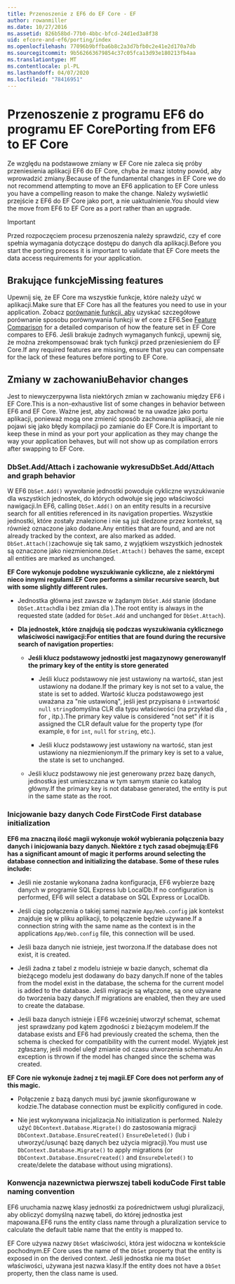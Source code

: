 ```yaml
---
title: Przenoszenie z EF6 do EF Core - EF
author: rowanmiller
ms.date: 10/27/2016
ms.assetid: 826b58bd-77b0-4bbc-bfcd-24d1ed3a8f38
uid: efcore-and-ef6/porting/index
ms.openlocfilehash: 77096b9bffba6b8c2a3d7bfb0c2e41e2d170a7db
ms.sourcegitcommit: 9b562663679854c37c05fca13d93e180213fb4aa
ms.translationtype: MT
ms.contentlocale: pl-PL
ms.lasthandoff: 04/07/2020
ms.locfileid: "78416951"
---
```

# <a name="porting-from-ef6-to-ef-core"></a><span data-ttu-id="1ef7c-102">Przenoszenie z programu EF6 do programu EF Core</span><span class="sxs-lookup"><span data-stu-id="1ef7c-102">Porting from EF6 to EF Core</span></span>

<span data-ttu-id="1ef7c-103">Ze względu na podstawowe zmiany w EF Core nie zaleca się próby przeniesienia aplikacji EF6 do EF Core, chyba że masz istotny powód, aby wprowadzić zmiany.</span><span class="sxs-lookup"><span data-stu-id="1ef7c-103">Because of the fundamental changes in EF Core we do not recommend attempting to move an EF6 application to EF Core unless you have a compelling reason to make the change.</span></span>
<span data-ttu-id="1ef7c-104">Należy wyświetlić przejście z EF6 do EF Core jako port, a nie uaktualnienie.</span><span class="sxs-lookup"><span data-stu-id="1ef7c-104">You should view the move from EF6 to EF Core as a port rather than an upgrade.</span></span>

> [!IMPORTANT]
> <span data-ttu-id="1ef7c-105">Przed rozpoczęciem procesu przenoszenia należy sprawdzić, czy ef core spełnia wymagania dotyczące dostępu do danych dla aplikacji.</span><span class="sxs-lookup"><span data-stu-id="1ef7c-105">Before you start the porting process it is important to validate that EF Core meets the data access requirements for your application.</span></span>

## <a name="missing-features"></a><span data-ttu-id="1ef7c-106">Brakujące funkcje</span><span class="sxs-lookup"><span data-stu-id="1ef7c-106">Missing features</span></span>

<span data-ttu-id="1ef7c-107">Upewnij się, że EF Core ma wszystkie funkcje, które należy użyć w aplikacji.</span><span class="sxs-lookup"><span data-stu-id="1ef7c-107">Make sure that EF Core has all the features you need to use in your application.</span></span> <span data-ttu-id="1ef7c-108">Zobacz [porównanie funkcji, aby](xref:efcore-and-ef6/index) uzyskać szczegółowe porównanie sposobu porównywania funkcji w ef core z EF6.</span><span class="sxs-lookup"><span data-stu-id="1ef7c-108">See [Feature Comparison](xref:efcore-and-ef6/index) for a detailed comparison of how the feature set in EF Core compares to EF6.</span></span> <span data-ttu-id="1ef7c-109">Jeśli brakuje żadnych wymaganych funkcji, upewnij się, że można zrekompensować brak tych funkcji przed przeniesieniem do EF Core.</span><span class="sxs-lookup"><span data-stu-id="1ef7c-109">If any required features are missing, ensure that you can compensate for the lack of these features before porting to EF Core.</span></span>

## <a name="behavior-changes"></a><span data-ttu-id="1ef7c-110">Zmiany w zachowaniu</span><span class="sxs-lookup"><span data-stu-id="1ef7c-110">Behavior changes</span></span>

<span data-ttu-id="1ef7c-111">Jest to niewyczerpywna lista niektórych zmian w zachowaniu między EF6 i EF Core.</span><span class="sxs-lookup"><span data-stu-id="1ef7c-111">This is a non-exhaustive list of some changes in behavior between EF6 and EF Core.</span></span> <span data-ttu-id="1ef7c-112">Ważne jest, aby zachować te na uwadze jako portu aplikacji, ponieważ mogą one zmienić sposób zachowania aplikacji, ale nie pojawi się jako błędy kompilacji po zamianie do EF Core.</span><span class="sxs-lookup"><span data-stu-id="1ef7c-112">It is important to keep these in mind as your port your application as they may change the way your application behaves, but will not show up as compilation errors after swapping to EF Core.</span></span>

### <a name="dbsetaddattach-and-graph-behavior"></a><span data-ttu-id="1ef7c-113">DbSet.Add/Attach i zachowanie wykresu</span><span class="sxs-lookup"><span data-stu-id="1ef7c-113">DbSet.Add/Attach and graph behavior</span></span>

<span data-ttu-id="1ef7c-114">W EF6 `DbSet.Add()` wywołanie jednostki powoduje cykliczne wyszukiwanie dla wszystkich jednostek, do których odwołuje się jego właściwości nawigacji.</span><span class="sxs-lookup"><span data-stu-id="1ef7c-114">In EF6, calling `DbSet.Add()` on an entity results in a recursive search for all entities referenced in its navigation properties.</span></span> <span data-ttu-id="1ef7c-115">Wszystkie jednostki, które zostały znalezione i nie są już śledzone przez kontekst, są również oznaczone jako dodane.</span><span class="sxs-lookup"><span data-stu-id="1ef7c-115">Any entities that are found, and are not already tracked by the context, are also marked as added.</span></span> <span data-ttu-id="1ef7c-116">`DbSet.Attach()`zachowuje się tak samo, z wyjątkiem wszystkich jednostek są oznaczone jako niezmienione.</span><span class="sxs-lookup"><span data-stu-id="1ef7c-116">`DbSet.Attach()` behaves the same, except all entities are marked as unchanged.</span></span>

<span data-ttu-id="1ef7c-117">**EF Core wykonuje podobne wyszukiwanie cykliczne, ale z niektórymi nieco innymi regułami.**</span><span class="sxs-lookup"><span data-stu-id="1ef7c-117">**EF Core performs a similar recursive search, but with some slightly different rules.**</span></span>

*  <span data-ttu-id="1ef7c-118">Jednostka główna jest zawsze w żądanym `DbSet.Add` stanie (dodane `DbSet.Attach`dla i bez zmian dla ).</span><span class="sxs-lookup"><span data-stu-id="1ef7c-118">The root entity is always in the requested state (added for `DbSet.Add` and unchanged for `DbSet.Attach`).</span></span>

*  <span data-ttu-id="1ef7c-119">**Dla jednostek, które znajdują się podczas wyszukiwania cyklicznego właściwości nawigacji:**</span><span class="sxs-lookup"><span data-stu-id="1ef7c-119">**For entities that are found during the recursive search of navigation properties:**</span></span>

    *  <span data-ttu-id="1ef7c-120">**Jeśli klucz podstawowy jednostki jest magazynowy generowany**</span><span class="sxs-lookup"><span data-stu-id="1ef7c-120">**If the primary key of the entity is store generated**</span></span>

        * <span data-ttu-id="1ef7c-121">Jeśli klucz podstawowy nie jest ustawiony na wartość, stan jest ustawiony na dodane.</span><span class="sxs-lookup"><span data-stu-id="1ef7c-121">If the primary key is not set to a value, the state is set to added.</span></span> <span data-ttu-id="1ef7c-122">Wartość klucza podstawowego jest uważana za "nie ustawioną", jeśli jest przypisana `0` `int`wartość `null` `string`domyślna CLR dla typu właściwości (na przykład dla , for , itp.).</span><span class="sxs-lookup"><span data-stu-id="1ef7c-122">The primary key value is considered "not set" if it is assigned the CLR default value for the property type (for example, `0` for `int`, `null` for `string`, etc.).</span></span>

        * <span data-ttu-id="1ef7c-123">Jeśli klucz podstawowy jest ustawiony na wartość, stan jest ustawiony na niezmienionym.</span><span class="sxs-lookup"><span data-stu-id="1ef7c-123">If the primary key is set to a value, the state is set to unchanged.</span></span>

    *  <span data-ttu-id="1ef7c-124">Jeśli klucz podstawowy nie jest generowany przez bazę danych, jednostka jest umieszczana w tym samym stanie co katalog główny.</span><span class="sxs-lookup"><span data-stu-id="1ef7c-124">If the primary key is not database generated, the entity is put in the same state as the root.</span></span>

### <a name="code-first-database-initialization"></a><span data-ttu-id="1ef7c-125">Inicjowanie bazy danych Code First</span><span class="sxs-lookup"><span data-stu-id="1ef7c-125">Code First database initialization</span></span>

<span data-ttu-id="1ef7c-126">**EF6 ma znaczną ilość magii wykonuje wokół wybierania połączenia bazy danych i inicjowania bazy danych. Niektóre z tych zasad obejmują:**</span><span class="sxs-lookup"><span data-stu-id="1ef7c-126">**EF6 has a significant amount of magic it performs around selecting the database connection and initializing the database. Some of these rules include:**</span></span>

* <span data-ttu-id="1ef7c-127">Jeśli nie zostanie wykonana żadna konfiguracja, EF6 wybierze bazę danych w programie SQL Express lub LocalDb.</span><span class="sxs-lookup"><span data-stu-id="1ef7c-127">If no configuration is performed, EF6 will select a database on SQL Express or LocalDb.</span></span>

* <span data-ttu-id="1ef7c-128">Jeśli ciąg połączenia o takiej samej nazwie `App/Web.config` jak kontekst znajduje się w pliku aplikacji, to połączenie będzie używane.</span><span class="sxs-lookup"><span data-stu-id="1ef7c-128">If a connection string with the same name as the context is in the applications `App/Web.config` file, this connection will be used.</span></span>

* <span data-ttu-id="1ef7c-129">Jeśli baza danych nie istnieje, jest tworzona.</span><span class="sxs-lookup"><span data-stu-id="1ef7c-129">If the database does not exist, it is created.</span></span>

* <span data-ttu-id="1ef7c-130">Jeśli żadna z tabel z modelu istnieje w bazie danych, schemat dla bieżącego modelu jest dodawany do bazy danych.</span><span class="sxs-lookup"><span data-stu-id="1ef7c-130">If none of the tables from the model exist in the database, the schema for the current model is added to the database.</span></span> <span data-ttu-id="1ef7c-131">Jeśli migracje są włączone, są one używane do tworzenia bazy danych.</span><span class="sxs-lookup"><span data-stu-id="1ef7c-131">If migrations are enabled, then they are used to create the database.</span></span>

* <span data-ttu-id="1ef7c-132">Jeśli baza danych istnieje i EF6 wcześniej utworzył schemat, schemat jest sprawdzany pod kątem zgodności z bieżącym modelem.</span><span class="sxs-lookup"><span data-stu-id="1ef7c-132">If the database exists and EF6 had previously created the schema, then the schema is checked for compatibility with the current model.</span></span> <span data-ttu-id="1ef7c-133">Wyjątek jest zgłaszany, jeśli model uległ zmianie od czasu utworzenia schematu.</span><span class="sxs-lookup"><span data-stu-id="1ef7c-133">An exception is thrown if the model has changed since the schema was created.</span></span>

<span data-ttu-id="1ef7c-134">**EF Core nie wykonuje żadnej z tej magii.**</span><span class="sxs-lookup"><span data-stu-id="1ef7c-134">**EF Core does not perform any of this magic.**</span></span>

* <span data-ttu-id="1ef7c-135">Połączenie z bazą danych musi być jawnie skonfigurowane w kodzie.</span><span class="sxs-lookup"><span data-stu-id="1ef7c-135">The database connection must be explicitly configured in code.</span></span>

* <span data-ttu-id="1ef7c-136">Nie jest wykonywana inicjalizacja.</span><span class="sxs-lookup"><span data-stu-id="1ef7c-136">No initialization is performed.</span></span> <span data-ttu-id="1ef7c-137">Należy użyć `DbContext.Database.Migrate()` do zastosowania migracji `DbContext.Database.EnsureCreated()` `EnsureDeleted()` (lub i utworzyć/usunąć bazę danych bez użycia migracji).</span><span class="sxs-lookup"><span data-stu-id="1ef7c-137">You must use `DbContext.Database.Migrate()` to apply migrations (or `DbContext.Database.EnsureCreated()` and `EnsureDeleted()` to create/delete the database without using migrations).</span></span>

### <a name="code-first-table-naming-convention"></a><span data-ttu-id="1ef7c-138">Konwencja nazewnictwa pierwszej tabeli kodu</span><span class="sxs-lookup"><span data-stu-id="1ef7c-138">Code First table naming convention</span></span>

<span data-ttu-id="1ef7c-139">EF6 uruchamia nazwę klasy jednostki za pośrednictwem usługi pluralizacji, aby obliczyć domyślną nazwę tabeli, do której jednostka jest mapowana.</span><span class="sxs-lookup"><span data-stu-id="1ef7c-139">EF6 runs the entity class name through a pluralization service to calculate the default table name that the entity is mapped to.</span></span>

<span data-ttu-id="1ef7c-140">EF Core używa nazwy `DbSet` właściwości, która jest widoczna w kontekście pochodnym.</span><span class="sxs-lookup"><span data-stu-id="1ef7c-140">EF Core uses the name of the `DbSet` property that the entity is exposed in on the derived context.</span></span> <span data-ttu-id="1ef7c-141">Jeśli jednostka nie ma `DbSet` właściwości, używana jest nazwa klasy.</span><span class="sxs-lookup"><span data-stu-id="1ef7c-141">If the entity does not have a `DbSet` property, then the class name is used.</span></span>
